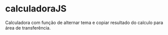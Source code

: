 # calculadoraJS
Calculadora com função de alternar tema e copiar resultado do calculo para área de transferência.
